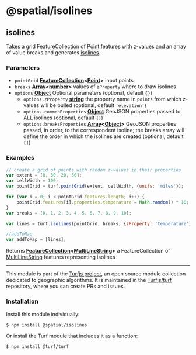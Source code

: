 # @spatial/isolines

<!-- Generated by documentation.js. Update this documentation by updating the source code. -->

## isolines

Takes a grid [FeatureCollection][1] of [Point][2] features with z-values and an array of
value breaks and generates [isolines][3].

### Parameters

-   `pointGrid` **[FeatureCollection][4]&lt;[Point][5]>** input points
-   `breaks` **[Array][6]&lt;[number][7]>** values of `zProperty` where to draw isolines
-   `options` **[Object][8]** Optional parameters (optional, default `{}`)
    -   `options.zProperty` **[string][9]** the property name in `points` from which z-values will be pulled (optional, default `'elevation'`)
    -   `options.commonProperties` **[Object][8]** GeoJSON properties passed to ALL isolines (optional, default `{}`)
    -   `options.breaksProperties` **[Array][6]&lt;[Object][8]>** GeoJSON properties passed, in order, to the correspondent isoline;
        the breaks array will define the order in which the isolines are created (optional, default `[]`)

### Examples

```javascript
// create a grid of points with random z-values in their properties
var extent = [0, 30, 20, 50];
var cellWidth = 100;
var pointGrid = turf.pointGrid(extent, cellWidth, {units: 'miles'});

for (var i = 0; i < pointGrid.features.length; i++) {
    pointGrid.features[i].properties.temperature = Math.random() * 10;
}
var breaks = [0, 1, 2, 3, 4, 5, 6, 7, 8, 9, 10];

var lines = turf.isolines(pointGrid, breaks, {zProperty: 'temperature'});

//addToMap
var addToMap = [lines];
```

Returns **[FeatureCollection][4]&lt;[MultiLineString][10]>** a FeatureCollection of [MultiLineString][11] features representing isolines

[1]: https://tools.ietf.org/html/rfc7946#section-3.3

[2]: https://tools.ietf.org/html/rfc7946#section-3.1.2

[3]: http://en.wikipedia.org/wiki/Isoline

[4]: https://tools.ietf.org/html/rfc7946#section-3.3

[5]: https://tools.ietf.org/html/rfc7946#section-3.1.2

[6]: https://developer.mozilla.org/docs/Web/JavaScript/Reference/Global_Objects/Array

[7]: https://developer.mozilla.org/docs/Web/JavaScript/Reference/Global_Objects/Number

[8]: https://developer.mozilla.org/docs/Web/JavaScript/Reference/Global_Objects/Object

[9]: https://developer.mozilla.org/docs/Web/JavaScript/Reference/Global_Objects/String

[10]: https://tools.ietf.org/html/rfc7946#section-3.1.5

[11]: https://tools.ietf.org/html/rfc7946#section-3.1.5

<!-- This file is automatically generated. Please don't edit it directly:
if you find an error, edit the source file (likely index.js), and re-run
./scripts/generate-readmes in the turf project. -->

---

This module is part of the [Turfjs project](http://turfjs.org/), an open source
module collection dedicated to geographic algorithms. It is maintained in the
[Turfjs/turf](https://github.com/Turfjs/turf) repository, where you can create
PRs and issues.

### Installation

Install this module individually:

```sh
$ npm install @spatial/isolines
```

Or install the Turf module that includes it as a function:

```sh
$ npm install @turf/turf
```
